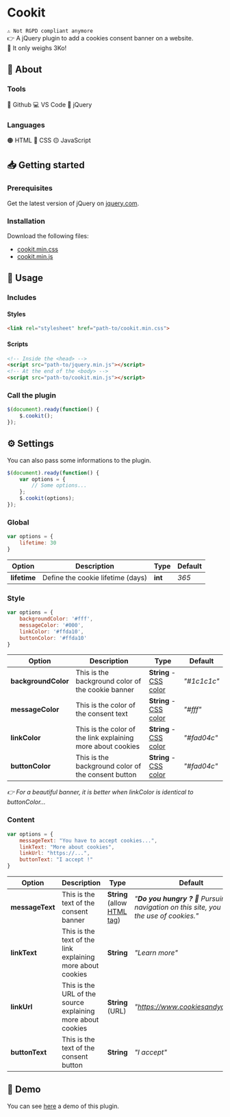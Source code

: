 # Cookit
``⚠️ Not RGPD compliant anymore``<br>
👉 A jQuery plugin to add a cookies consent banner on a website.<br>
🚀 It only weighs 3Ko! 

## 🤔 About

### Tools
🐙 Github 💻 VS Code 🧰 jQuery

### Languages
🟠 HTML 🔵 CSS 🟡 JavaScript

## 📥 Getting started

### Prerequisites
Get the latest version of jQuery on [jquery.com](https://code.jquery.com).

### Installation
Download the following files:
* [cookit.min.css](https://github.com/Athios-dev/cookit/blob/master/public/css/cookit.min.css)
* [cookit.min.js](https://github.com/Athios-dev/cookit/blob/master/public/js/cookit.min.js)

## 📑 Usage

### Includes

#### Styles
```html
<link rel="stylesheet" href="path-to/cookit.min.css">
```

#### Scripts
```html
<!-- Inside the <head> -->
<script src="path-to/jquery.min.js"></script>
<!-- At the end of the <body> -->
<script src="path-to/cookit.min.js"></script>
```

### Call the plugin
```javascript
$(document).ready(function() {
    $.cookit();
});
```

## ⚙️ Settings
You can also pass some informations to the plugin.
```javascript
$(document).ready(function() {
    var options = {
        // Some options...
    };
    $.cookit(options);
});
```

### Global
```javascript
var options = {
    lifetime: 30
}
```

| Option        | Description                                            | Type                                                                             | Default  |
|---------------|--------------------------------------------------------|----------------------------------------------------------------------------------|----------|
| **lifetime** | Define the cookie lifetime (days)         | **int**                                                                      | *365*   |

### Style
```javascript
var options = {
    backgroundColor: '#fff',
    messageColor: '#000',
    linkColor: '#ffda10',
    buttonColor: '#ffda10'
}
```

| Option              | Description                                                 | Type                                                                   | Default     |
|---------------------|-------------------------------------------------------------|------------------------------------------------------------------------|-------------|
| **backgroundColor** | This is the background color of the cookie banner           | **String** - [CSS color](https://www.w3schools.com/colors/default.asp) | *"#1c1c1c"* |
| **messageColor**    | This is the color of the consent text                       | **String** - [CSS color](https://www.w3schools.com/colors/default.asp) | *"#fff"*    |
| **linkColor**       | This is the color of the link explaining more about cookies | **String** - [CSS color](https://www.w3schools.com/colors/default.asp) | *"#fad04c"* |
| **buttonColor**     | This is the background color of the consent button          | **String** - [CSS color](https://www.w3schools.com/colors/default.asp) | *"#fad04c"* |

*👉 For a beautiful banner, it is better when linkColor is identical to buttonColor...*

### Content
```javascript
var options = {
    messageText: "You have to accept cookies...",
    linkText: "More about cookies",
    linkUrl: "https://...",
    buttonText: "I accept !"
}
```

| Option          | Description                                                 | Type                        | Default                                                                                      |
|-----------------|-------------------------------------------------------------|-----------------------------|----------------------------------------------------------------------------------------------|
| **messageText** | This is the text of the consent banner                      | **String** (allow [HTML tag](https://www.scaler.com/topics/html/html-tags/)) | *"<b>Do you hungry ?</b> 🍪 Pursuing navigation on this site, you accept the use of cookies."*  |
| **linkText**    | This is the text of the link explaining more about cookies  | **String**                  | *"Learn more"*                                                                               |
| **linkUrl**     | This is the URL of the source explaining more about cookies | **String** (URL)            | *"https://www.cookiesandyou.com"*                                                            |
| **buttonText**  | This is the text of the consent button                      | **String**                  | *"I accept"*                                                                                 |

## 👀 Demo
You can see [here](https://athios-dev.github.io/cookit/public) a demo of this plugin.

